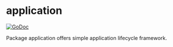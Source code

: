 # application

[![GoDoc](https://godoc.org/github.com/goinsane/application?status.svg)](https://godoc.org/github.com/goinsane/application)

Package application offers simple application lifecycle framework.
